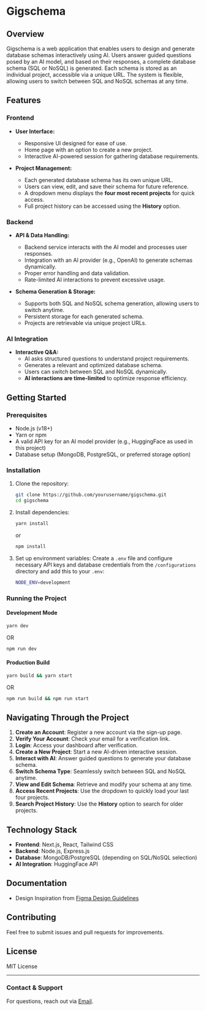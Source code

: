 # Gigschema

## Overview
Gigschema is a web application that enables users to design and generate database schemas interactively using AI. Users answer guided questions posed by an AI model, and based on their responses, a complete database schema (SQL or NoSQL) is generated. Each schema is stored as an individual project, accessible via a unique URL. The system is flexible, allowing users to switch between SQL and NoSQL schemas at any time.

## Features
### Frontend
- **User Interface:**
  - Responsive UI designed for ease of use.
  - Home page with an option to create a new project.
  - Interactive AI-powered session for gathering database requirements.

- **Project Management:**
  - Each generated database schema has its own unique URL.
  - Users can view, edit, and save their schema for future reference.
  - A dropdown menu displays the **four most recent projects** for quick access.
  - Full project history can be accessed using the **History** option.

### Backend
- **API & Data Handling:**
  - Backend service interacts with the AI model and processes user responses.
  - Integration with an AI provider (e.g., OpenAI) to generate schemas dynamically.
  - Proper error handling and data validation.
  - Rate-limited AI interactions to prevent excessive usage.

- **Schema Generation & Storage:**
  - Supports both SQL and NoSQL schema generation, allowing users to switch anytime.
  - Persistent storage for each generated schema.
  - Projects are retrievable via unique project URLs.

### AI Integration
- **Interactive Q&A:**
  - AI asks structured questions to understand project requirements.
  - Generates a relevant and optimized database schema.
  - Users can switch between SQL and NoSQL dynamically.
  - **AI interactions are time-limited** to optimize response efficiency.

## Getting Started
### Prerequisites
- Node.js (v18+)
- Yarn or npm
- A valid API key for an AI model provider (e.g., HuggingFace as used in this project)
- Database setup (MongoDB, PostgreSQL, or preferred storage option)

### Installation
1. Clone the repository:
   ```sh
   git clone https://github.com/yourusername/gigschema.git
   cd gigschema
   ```
2. Install dependencies:
   ```sh
   yarn install
   ```
   or
   ```sh
   npm install
   ```

3. Set up environment variables:
   Create a `.env` file and configure necessary API keys and database credentials from the `/configurations` directory and add this to your `.env`:
   ```sh
   NODE_ENV=development
   ```

### Running the Project
#### Development Mode
```sh
yarn dev
```
OR
```sh
npm run dev
```

#### Production Build
```sh
yarn build && yarn start
```
OR
```sh
npm run build && npm run start
```

## Navigating Through the Project
1. **Create an Account**: Register a new account via the sign-up page.
2. **Verify Your Account**: Check your email for a verification link.
3. **Login**: Access your dashboard after verification.
4. **Create a New Project**: Start a new AI-driven interactive session.
5. **Interact with AI**: Answer guided questions to generate your database schema.
6. **Switch Schema Type**: Seamlessly switch between SQL and NoSQL anytime.
7. **View and Edit Schema**: Retrieve and modify your schema at any time.
8. **Access Recent Projects**: Use the dropdown to quickly load your last four projects.
9. **Search Project History**: Use the **History** option to search for older projects.

## Technology Stack
- **Frontend**: Next.js, React, Tailwind CSS
- **Backend**: Node.js, Express.js
- **Database**: MongoDB/PostgreSQL (depending on SQL/NoSQL selection)
- **AI Integration**: HuggingFace API

## Documentation
- Design Inspiration from [Figma Design Guidelines](https://www.figma.com/design/sTaho4kTFib0OmS5Q1H3pd/Full-Stack-Test)

## Contributing
Feel free to submit issues and pull requests for improvements.

## License
MIT License

---
### Contact & Support
For questions, reach out via [Email](mailto:709bjs@duck.com).

